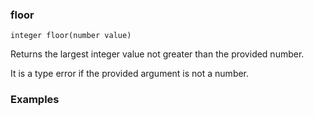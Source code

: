 ### floor

```
integer floor(number value)
```

Returns the largest integer value not greater than the provided number.

It is a type error if the provided argument is not a number.

### Examples


